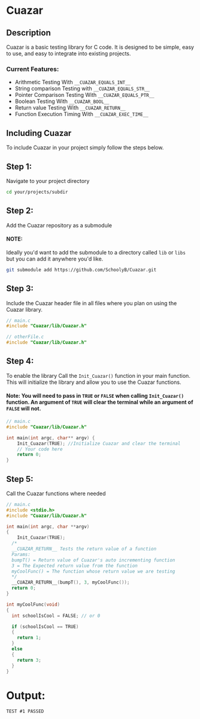 # Cuazar
## Description
Cuazar is a basic testing library for C code. It is designed to be simple, easy to use, and easy to integrate into existing projects.
### Current Features:
 - Arithmetic Testing With `__CUAZAR_EQUALS_INT__`
 - String comparison Testing with `__CUAZAR_EQUALS_STR__`
 - Pointer Comparison Testing With `__CUAZAR_EQUALS_PTR__`
 - Boolean Testing With `__CUAZAR_BOOL__`
 - Return value Testing With `__CUAZAR_RETURN__`
 - Function Execution Timing With `__CUAZAR_EXEC_TIME__`
  
## Including Cuazar
To include Cuazar in your project simply follow the steps below.
 
## Step 1:
Navigate to your project directory
```bash
cd your/projects/subdir
```

## Step 2:
Add the Cuazar repository as a submodule
#### NOTE:
 Ideally you'd want to add the submodule to a directory called `lib` or `libs` but you can add it anywhere you'd like.
```bash
git submodule add https://github.com/SchoolyB/Cuazar.git
```

## Step 3:
Include the Cuazar header file in all files where you plan on using the Cuazar library.


```c
// main.c
#include "Cuazar/lib/Cuazar.h"
```
```C
// otherFile.c
#include "Cuazar/lib/Cuazar.h"
``` 

## Step 4:
To enable the library
Call the `Init_Cuazar()` function in your main function. This will initialize the library and allow you to use the Cuazar functions.
#### Note: You will need to pass in `TRUE` or `FALSE` when calling `Init_Cuazar()` function. An argument of `TRUE` will clear the terminal while an argument of `FALSE` will not.
```c
// main.c
#include "Cuazar/lib/Cuazar.h"

int main(int argc, char** argv) {
    Init_Cuazar(TRUE); //Initialize Cuazar and clear the terminal
    // Your code here
    return 0;
}
```

## Step 5:
Call the Cuazar functions where needed
```C
// main.c
#include <stdio.h>
#include "Cuazar/lib/Cuazar.h"

int main(int argc, char **argv)
{
    Init_Cuazar(TRUE);
  /*
  __CUAZAR_RETURN__ Tests the return value of a function
  Params:
  bumpT() = Return value of Cuazar's auto incrementing function
  3 = The Expected return value from the function
  myCoolFunc() = The function whose return value we are testing
  */
  __CUAZAR_RETURN__(bumpT(), 3, myCoolFunc());
  return 0;
}

int myCoolFunc(void)
{
  int schoolIsCool = FALSE; // or 0

  if (schoolIsCool == TRUE)
  {
    return 1;
  }
  else
  {
    return 3;
  }
}
```
# Output:
`TEST #1 PASSED`


